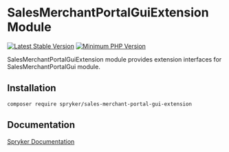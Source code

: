 # SalesMerchantPortalGuiExtension Module
[![Latest Stable Version](https://poser.pugx.org/spryker/sales-merchant-portal-gui-extension/v/stable.svg)](https://packagist.org/packages/spryker/sales-merchant-portal-gui-extension)
[![Minimum PHP Version](https://img.shields.io/badge/php-%3E%3D%208.0-8892BF.svg)](https://php.net/)

SalesMerchantPortalGuiExtension module provides extension interfaces for SalesMerchantPortalGui module.

## Installation

```
composer require spryker/sales-merchant-portal-gui-extension
```

## Documentation

[Spryker Documentation](https://docs.spryker.com)
